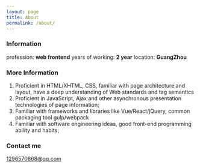 ```yaml
---
layout: page
title: About
permalink: /about/
---
```

### Information

profession: **web frontend**
years of working: **2 year**
location: **GuangZhou**

### More Information

1. Proficient in HTML/XHTML, CSS, familiar with page architecture and layout, have a deep understanding of Web standards and tag semantics
2. Proficient in JavaScript, Ajax and other asynchronous presentation technologies of page information; 
3. Familiar with frameworks and libraries like Vue/React/jQuery, common packaging tool gulp/webpack
4. Familiar with software engineering ideas, good front-end programming ability and habits;

### Contact me

[1296570868@qq.com](1296570868@qq.com)
